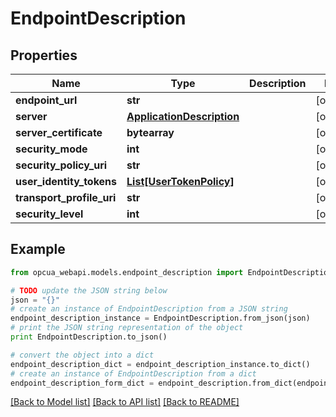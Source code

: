 # EndpointDescription


## Properties
Name | Type | Description | Notes
------------ | ------------- | ------------- | -------------
**endpoint_url** | **str** |  | [optional] 
**server** | [**ApplicationDescription**](ApplicationDescription.md) |  | [optional] 
**server_certificate** | **bytearray** |  | [optional] 
**security_mode** | **int** |  | [optional] 
**security_policy_uri** | **str** |  | [optional] 
**user_identity_tokens** | [**List[UserTokenPolicy]**](UserTokenPolicy.md) |  | [optional] 
**transport_profile_uri** | **str** |  | [optional] 
**security_level** | **int** |  | [optional] 

## Example

```python
from opcua_webapi.models.endpoint_description import EndpointDescription

# TODO update the JSON string below
json = "{}"
# create an instance of EndpointDescription from a JSON string
endpoint_description_instance = EndpointDescription.from_json(json)
# print the JSON string representation of the object
print EndpointDescription.to_json()

# convert the object into a dict
endpoint_description_dict = endpoint_description_instance.to_dict()
# create an instance of EndpointDescription from a dict
endpoint_description_form_dict = endpoint_description.from_dict(endpoint_description_dict)
```
[[Back to Model list]](../README.md#documentation-for-models) [[Back to API list]](../README.md#documentation-for-api-endpoints) [[Back to README]](../README.md)


